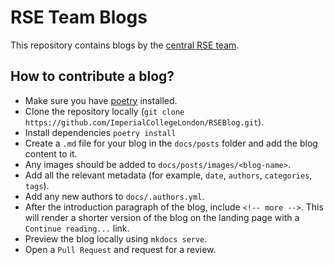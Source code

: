 # RSE Team Blogs

This repository contains blogs by the [central RSE team](https://www.imperial.ac.uk/admin-services/ict/self-service/research-support/rcs/service-offering/research-software-engineering/about-the-team/).

## How to contribute a blog?

- Make sure you have [poetry](https://python-poetry.org/docs/#installation) installed.
- Clone the repository locally (`git clone https://github.com/ImperialCollegeLondon/RSEBlog.git`).
- Install dependencies `poetry install`
- Create a `.md` file for your blog in the `docs/posts` folder and add the blog content to it.
- Any images should be added to `docs/posts/images/<blog-name>`.
- Add all the relevant metadata (for example, `date`, `authors`, `categories`, `tags`).
- Add any new authors to `docs/.authors.yml`.
- After the introduction paragraph of the blog, include `<!-- more -->`. This will render a shorter version of the blog on the landing page with a `Continue reading...` link.
- Preview the blog locally using `mkdocs serve`.
- Open a `Pull Request` and request for a review.
